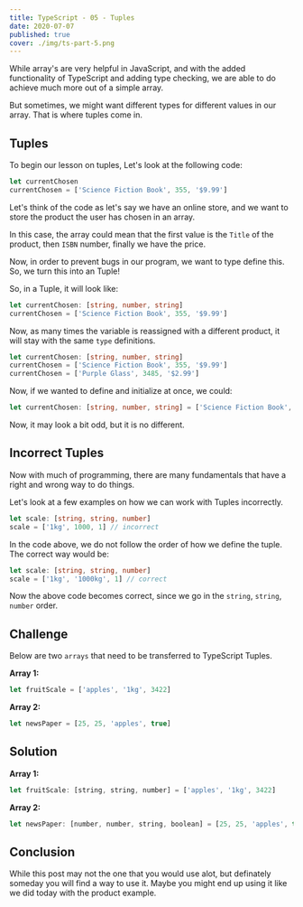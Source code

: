 ```yaml
---
title: TypeScript - 05 - Tuples
date: 2020-07-07
published: true
cover: ./img/ts-part-5.png
---
```


While array's are very helpful in JavaScript, and with the added functionality of TypeScript and adding type checking, we are able to do achieve much more out of a simple array.

But sometimes, we might want different types for different values in our array. That is where tuples come in.

## Tuples

To begin our lesson on tuples, Let's look at the following code:

```js
let currentChosen
currentChosen = ['Science Fiction Book', 355, '$9.99']
```

Let's think of the code as let's say we have an online store, and we want to store the product the user has chosen in an array.

In this case, the array could mean that the first value is the `Title` of the product, then `ISBN` number, finally we have the price.

Now, in order to prevent bugs in our program, we want to type define this. So, we turn this into an Tuple!

So, in a Tuple, it will look like:

```ts
let currentChosen: [string, number, string]
currentChosen = ['Science Fiction Book', 355, '$9.99']
```

Now, as many times the variable is reassigned with a different product, it will stay with the same `type` definitions.

```ts
let currentChosen: [string, number, string]
currentChosen = ['Science Fiction Book', 355, '$9.99']
currentChosen = ['Purple Glass', 3485, '$2.99']
```

Now, if we wanted to define and initialize at once, we could:

```ts
let currentChosen: [string, number, string] = ['Science Fiction Book', 355 '$9.99'];
```

Now, it may look a bit odd, but it is no different.

## Incorrect Tuples

Now with much of programming, there are many fundamentals that have a right and wrong way to do things.

Let's look at a few examples on how we can work with Tuples incorrectly.

```ts
let scale: [string, string, number]
scale = ['1kg', 1000, 1] // incorrect
```

In the code above, we do not follow the order of how we define the tuple. The correct way would be:

```ts
let scale: [string, string, number]
scale = ['1kg', '1000kg', 1] // correct
```

Now the above code becomes correct, since we go in the `string`, `string`, `number` order.

## Challenge

Below are two `arrays` that need to be transferred to TypeScript Tuples.

**Array 1:**

```js
let fruitScale = ['apples', '1kg', 3422]
```

**Array 2:**

```js
let newsPaper = [25, 25, 'apples', true]
```

## Solution

**Array 1:**

```js
let fruitScale: [string, string, number] = ['apples', '1kg', 3422]
```

**Array 2:**

```js
let newsPaper: [number, number, string, boolean] = [25, 25, 'apples', true]
```

## Conclusion

While this post may not the one that you would use alot, but definately someday you will find a way to use it. Maybe you might end up using it like we did today with the product example.
